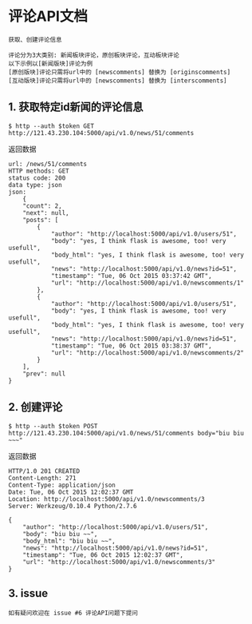 评论API文档
===

    获取、创建评论信息

    评论分为3大类别: 新闻板块评论，原创板块评论，互动板块评论
    以下示例以[新闻版块]评论为例
    [原创版块]评论只需将url中的 [newscomments] 替换为 [originscomments]
    [互动版块]评论只需将url中的 [newscomments] 替换为 [interscomments]

## 1. 获取特定id新闻的评论信息

    $ http --auth $token GET http://121.43.230.104:5000/api/v1.0/news/51/comments

返回数据

    url: /news/51/comments
    HTTP methods: GET
    status code: 200
    data type: json
    json:
        {
        "count": 2,
        "next": null,
        "posts": [
            {
                "author": "http://localhost:5000/api/v1.0/users/51",
                "body": "yes, I think flask is awesome, too! very usefull",
                "body_html": "yes, I think flask is awesome, too! very usefull",
                "news": "http://localhost:5000/api/v1.0/news?id=51",
                "timestamp": "Tue, 06 Oct 2015 03:37:42 GMT",
                "url": "http://localhost:5000/api/v1.0/newscomments/1"
            },
            {
                "author": "http://localhost:5000/api/v1.0/users/51",
                "body": "yes, I think flask is awesome, too! very usefull",
                "body_html": "yes, I think flask is awesome, too! very usefull",
                "news": "http://localhost:5000/api/v1.0/news?id=51",
                "timestamp": "Tue, 06 Oct 2015 03:38:37 GMT",
                "url": "http://localhost:5000/api/v1.0/newscomments/2"
            }
        ],
        "prev": null
    }

## 2. 创建评论

    $ http --auth $token POST http://121.43.230.104:5000/api/v1.0/news/51/comments body="biu biu ~~~"

返回数据

    HTTP/1.0 201 CREATED
    Content-Length: 271
    Content-Type: application/json
    Date: Tue, 06 Oct 2015 12:02:37 GMT
    Location: http://localhost:5000/api/v1.0/newscomments/3
    Server: Werkzeug/0.10.4 Python/2.7.6

    {
        "author": "http://localhost:5000/api/v1.0/users/51",
        "body": "biu biu ~~",
        "body_html": "biu biu ~~",
        "news": "http://localhost:5000/api/v1.0/news?id=51",
        "timestamp": "Tue, 06 Oct 2015 12:02:37 GMT",
        "url": "http://localhost:5000/api/v1.0/newscomments/3"
    }

## 3. issue

    如有疑问欢迎在 issue #6 评论API问题下提问
